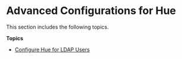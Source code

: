 # Advanced Configurations for Hue<a name="advanced-configurations"></a>

This section includes the following topics\.

**Topics**
+ [Configure Hue for LDAP Users](hue-ldap.md)